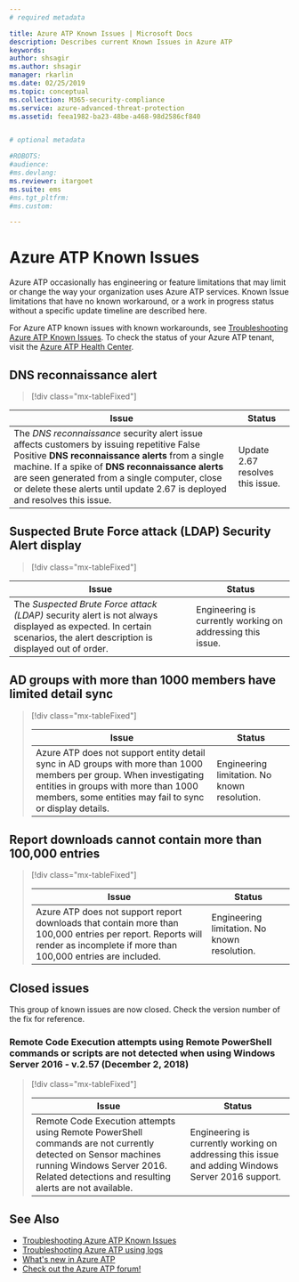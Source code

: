 ```yaml
---
# required metadata

title: Azure ATP Known Issues | Microsoft Docs
description: Describes current Known Issues in Azure ATP
keywords:
author: shsagir
ms.author: shsagir
manager: rkarlin
ms.date: 02/25/2019
ms.topic: conceptual
ms.collection: M365-security-compliance
ms.service: azure-advanced-threat-protection
ms.assetid: feea1982-ba23-48be-a468-98d2586cf840


# optional metadata

#ROBOTS:
#audience:
#ms.devlang:
ms.reviewer: itargoet
ms.suite: ems
#ms.tgt_pltfrm:
#ms.custom:

---
```


# Azure ATP Known Issues

Azure ATP occasionally has engineering or feature limitations that may limit or change the way your organization uses Azure ATP services. Known Issue limitations that have no known workaround, or a work in progress status without a specific update timeline are described here. 

For Azure ATP known issues with known workarounds, see [Troubleshooting Azure ATP Known Issues](troubleshooting-atp-known-issues.md). To check the status of your Azure ATP tenant, visit the [Azure ATP Health Center](atp-health-center.md). 

## DNS reconnaissance alert
> [!div class="mx-tableFixed"] 

|Issue|Status|
|----|----|
The *DNS reconnaissance* security alert issue affects  customers by issuing repetitive False Positive **DNS reconnaissance alerts** from a single machine. If a spike of **DNS reconnaissance alerts** are seen generated from a single computer, close or delete these alerts until update 2.67 is deployed and resolves this issue. | Update 2.67 resolves this issue.|

## Suspected Brute Force attack (LDAP) Security Alert display
> [!div class="mx-tableFixed"] 

|Issue|Status|
|----|----|
The *Suspected Brute Force attack (LDAP)* security alert is not always displayed as expected. In certain scenarios, the alert description is displayed out of order.| Engineering is currently working on addressing this issue.| 

## AD groups with more than 1000 members have limited detail sync
> [!div class="mx-tableFixed"]  
> 
> |Issue|Status|
> |----|----|
> |Azure ATP does not support entity detail sync in AD groups with more than 1000 members per group. When investigating entities in groups with more than 1000 members, some entities may fail to sync or display details.|Engineering limitation. No known resolution.|

## Report downloads cannot contain more than 100,000 entries
> [!div class="mx-tableFixed"]  
> 
> |Issue|Status|
> |----|----|
> |Azure ATP does not support report downloads that contain more than 100,000 entries per report. Reports will render as incomplete if more than 100,000 entries are included.|Engineering limitation. No known resolution.|

## Closed issues

This group of known issues are now closed. Check the version number of the fix for reference.   
### Remote Code Execution attempts using Remote PowerShell commands or scripts are not detected when using Windows Server 2016 - v.2.57 (December 2, 2018)
> [!div class="mx-tableFixed"]  
> 
> |Issue|Status|
> |----|----|
> |Remote Code Execution attempts using Remote PowerShell commands are not currently detected on Sensor machines running Windows Server 2016. Related detections and resulting alerts are not available.|Engineering is currently working on addressing this issue and adding Windows Server 2016 support.|

## See Also

- [Troubleshooting Azure ATP Known Issues](troubleshooting-atp-known-issues.md)
- [Troubleshooting Azure ATP using logs](troubleshooting-atp-using-logs.md)
- [What's new in Azure ATP](atp-whats-new.md)
- [Check out the Azure ATP forum!](https://aka.ms/azureatpcommunity)
